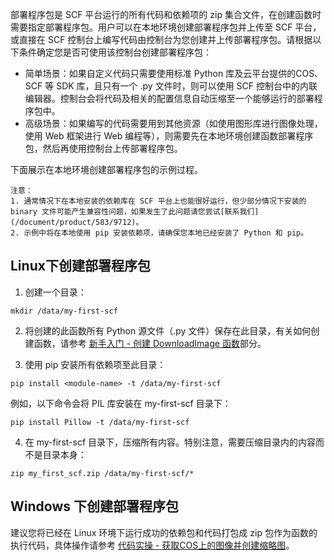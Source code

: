 部署程序包是 SCF 平台运行的所有代码和依赖项的 zip 集合文件，在创建函数时需要指定部署程序包。用户可以在本地环境创建部署程序包并上传至 SCF 平台，或直接在 SCF 控制台上编写代码由控制台为您创建并上传部署程序包。请根据以下条件确定您是否可使用该控制台创建部署程序包：

- 简单场景：如果自定义代码只需要使用标准 Python 库及云平台提供的COS、SCF 等 SDK 库，且只有一个 .py 文件时，则可以使用 SCF 控制台中的内联编辑器。控制台会将代码及相关的配置信息自动压缩至一个能够运行的部署程序包中。
- 高级场景：如果编写的代码需要用到其他资源（如使用图形库进行图像处理，使用 Web 框架进行 Web 编程等），则需要先在本地环境创建函数部署程序包，然后再使用控制台上传部署程序包。

下面展示在本地环境创建部署程序包的示例过程。
```
注意：
1. 通常情况下在本地安装的依赖库在 SCF 平台上也能很好运行，但少部分情况下安装的 binary 文件可能产生兼容性问题，如果发生了此问题请您尝试[联系我们](/document/product/583/9712)。
2. 示例中将在本地使用 pip 安装依赖项，请确保您本地已经安装了 Python 和 pip。
```
## Linux下创建部署程序包
1) 创建一个目录：
```
mkdir /data/my-first-scf
```
2) 将创建的此函数所有 Python 源文件（.py 文件）保存在此目录，有关如何创建函数，请参考 [新手入门 - 创建 DownloadImage 函数](/document/product/583/9211)部分。

3) 使用 pip 安装所有依赖项至此目录：

```
pip install <module-name> -t /data/my-first-scf
```
例如，以下命令会将 PIL 库安装在 my-first-scf 目录下：
```
pip install Pillow -t /data/my-first-scf
```

4) 在 my-first-scf 目录下，压缩所有内容。特别注意，需要压缩目录内的内容而不是目录本身：
```
zip my_first_scf.zip /data/my-first-scf/*
```

## Windows 下创建部署程序包
建议您将已经在 Linux 环境下运行成功的依赖包和代码打包成 zip 包作为函数的执行代码，具体操作请参考 [代码实操 - 获取COS上的图像并创建缩略图](/document/product/583/9736)。

